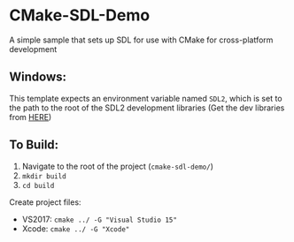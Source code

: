 # CMake-SDL-Demo
A simple sample that sets up SDL for use with CMake for cross-platform development

## Windows:
This template expects an environment variable named `SDL2`, which is set to the path to the root of the SDL2 development libraries (Get the dev libraries from [HERE](https://www.libsdl.org/download-2.0.php))

## To Build:
1. Navigate to the root of the project (`cmake-sdl-demo/`)
2. `mkdir build`
3. `cd build`

Create project files:
- VS2017: `cmake ../ -G "Visual Studio 15"`
- Xcode: `cmake ../ -G "Xcode"`
